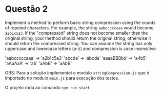 # Questão 2

Implement a method to perform basic string compression using the counts of repeted characters. For example, the string `aabcccccaaa` would become `a2b1c5a3`. If the "compressed" string does not become smaller than the original string, your method should return the original string, otherwise it should return the compressed string. You can assume the string has only uppercase and lowercase letters (a-z) and compression is case insensitive.

'aabcccccaaa' => 'a2b1c5a3'
'abcde' => 'abcde'
'aaaaBBBbb' => 'a4b5'
'aAaAaA' => 'a6'
'aAbB' => 'aAbB'

OBS: Para a solução implementei o modulo `stringCompression.js` que é importado no modulo `main.js` para execução dos testes.

O projeto roda ao comando `npm run start`

